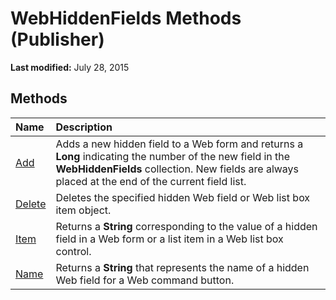 
# WebHiddenFields Methods (Publisher)

 **Last modified:** July 28, 2015


## Methods



|**Name**|**Description**|
|:-----|:-----|
| [Add](c3035138-f369-b561-b1f8-9977bd9e080c.md)|Adds a new hidden field to a Web form and returns a  **Long** indicating the number of the new field in the **WebHiddenFields** collection. New fields are always placed at the end of the current field list.|
| [Delete](7911f9fb-b578-ee20-b9fc-d1bca99b88e0.md)|Deletes the specified hidden Web field or Web list box item object.|
| [Item](fa060dc0-c8d3-066f-e2e9-d6f1fbf1fcce.md)|Returns a  **String** corresponding to the value of a hidden field in a Web form or a list item in a Web list box control.|
| [Name](9dade2c9-6f6b-8686-90fa-a41c8bb6dfa2.md)|Returns a  **String** that represents the name of a hidden Web field for a Web command button.|
